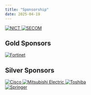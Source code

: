 ```yaml
---
title: "Sponsorship"
date: 2025-04-19
---
```


<div class="sponsor-row">
  <a href="https://www.nict.go.jp/en/" target="_blank" rel="noopener">
    <img src="/images/sponsors/nict.webp" alt="NICT" class="img-fixed">
  </a>

  <a href="https://www.secomzaidan.jp/" target="_blank" rel="noopener">
    <img src="/images/sponsors/secom.webp" alt="SECOM" class="img-fixed">
  </a>
</div>

## Gold Sponsors

<div class="sponsor-row">
  <a href="https://www.fortinet.com/" target="_blank" rel="noopener">
    <img src="/images/sponsors/fortinet.webp" alt="Fortinet" class="img-fixed">
  </a>
</div>

## Silver Sponsors

<div class="sponsor-row">
  <a href="https://www.cisco.com/" target="_blank" rel="noopener">
    <img src="/images/sponsors/cisco.webp" alt="Cisco" class="img-fixed img-cisco">
  </a>

  <a href="https://www.mitsubishielectric.com/en/" target="_blank" rel="noopener">
    <img src="/images/sponsors/mitsubishiele.png" alt="Mitsubishi Electric" class="img-fixed">
  </a>

  <a href="https://www.global.toshiba/ww/top.html" target="_blank" rel="noopener">
    <img src="/images/sponsors/toshiba_logo.png" alt="Toshiba" class="img-fixed">
  </a>
</div>



<!-- ブロンズスポンサーがあればここに -->

<div class="sponsor-row single">
  <a href="https://www.springer.com/gp" target="_blank" rel="noopener">
    <img src="/images/sponsors/springer.webp" alt="Springer" class="img-fixed">
  </a>
</div>